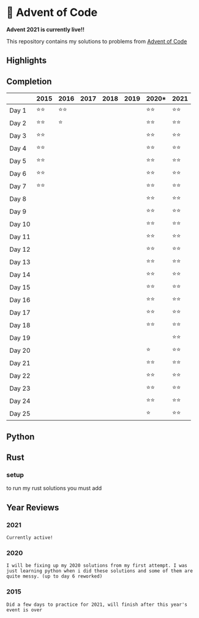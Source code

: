 # :christmas_tree: Advent of Code

**Advent 2021 is currently live!!**

This repository contains my solutions to problems from [Advent of Code](https://adventofcode.com/)

## Highlights

## Completion

|        |    2015    |    2016    |    2017    |    2018    |    2019    |    2020*   |    2021    |
| ------ |    ----    |    ----    |    ----    |    ----    |    ----    |    ----    |    ----    |
| Day 1  |:star::star:|:star::star:|            |            |            |:star::star:|:star::star:|
| Day 2  |:star::star:|:star:      |            |            |            |:star::star:|:star::star:|
| Day 3  |:star::star:|            |            |            |            |:star::star:|:star::star:|
| Day 4  |:star::star:|            |            |            |            |:star::star:|:star::star:|
| Day 5  |:star::star:|            |            |            |            |:star::star:|:star::star:|
| Day 6  |:star::star:|            |            |            |            |:star::star:|:star::star:|
| Day 7  |:star::star:|            |            |            |            |:star::star:|:star::star:|
| Day 8  |            |            |            |            |            |:star::star:|:star::star:|
| Day 9  |            |            |            |            |            |:star::star:|:star::star:|
| Day 10 |            |            |            |            |            |:star::star:|:star::star:|
| Day 11 |            |            |            |            |            |:star::star:|:star::star:|
| Day 12 |            |            |            |            |            |:star::star:|:star::star:|
| Day 13 |            |            |            |            |            |:star::star:|:star::star:|
| Day 14 |            |            |            |            |            |:star::star:|:star::star:|
| Day 15 |            |            |            |            |            |:star::star:|:star::star:|
| Day 16 |            |            |            |            |            |:star::star:|:star::star:|
| Day 17 |            |            |            |            |            |:star::star:|:star::star:|
| Day 18 |            |            |            |            |            |:star::star:|:star::star:|
| Day 19 |            |            |            |            |            |            |:star::star:|
| Day 20 |            |            |            |            |            |:star:      |:star::star:|
| Day 21 |            |            |            |            |            |:star::star:|:star::star:|
| Day 22 |            |            |            |            |            |:star::star:|:star::star:|
| Day 23 |            |            |            |            |            |:star::star:|:star::star:|
| Day 24 |            |            |            |            |            |:star::star:|:star::star:|
| Day 25 |            |            |            |            |            |:star:      |:star::star:|

## Python

## Rust

### setup

to run my rust solutions you must add 

## Year Reviews

### 2021

```Currently active!```

### 2020

```I will be fixing up my 2020 solutions from my first attempt. I was just learning python when i did these solutions and some of them are quite messy. (up to day 6 reworked)```

### 2015

```Did a few days to practice for 2021, will finish after this year's event is over```
